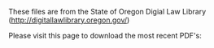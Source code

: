 These files are from the State of Oregon Digial Law Library (http://digitallawlibrary.oregon.gov/)

Please visit this page to download the most recent PDF's: